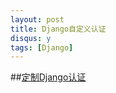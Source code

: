 ```yaml
---
layout: post
title: Django自定义认证
disqus: y
tags: [Django]
---
```


##[定制Django认证](https://docs.djangoproject.com/en/1.9/topics/auth/customizing/)

###
